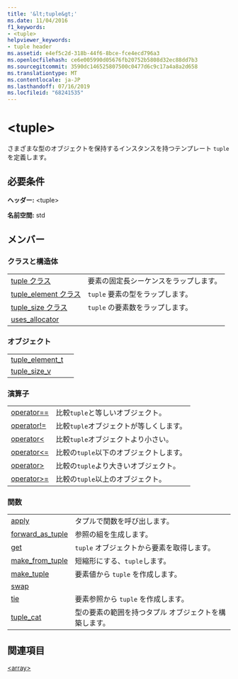 ```yaml
---
title: '&lt;tuple&gt;'
ms.date: 11/04/2016
f1_keywords:
- <tuple>
helpviewer_keywords:
- tuple header
ms.assetid: e4ef5c2d-318b-44f6-8bce-fce4ecd796a3
ms.openlocfilehash: ce6e005990d05676fb20752b5808d32ec88dd7b3
ms.sourcegitcommit: 3590dc146525807500c0477d6c9c17a4a8a2d658
ms.translationtype: MT
ms.contentlocale: ja-JP
ms.lasthandoff: 07/16/2019
ms.locfileid: "68241535"
---
```

# <a name="lttuplegt"></a>&lt;tuple&gt;

さまざまな型のオブジェクトを保持するインスタンスを持つテンプレート `tuple` を定義します。

## <a name="requirements"></a>必要条件

**ヘッダー:** \<tuple>

**名前空間:** std

## <a name="members"></a>メンバー

### <a name="classes-and-structs"></a>クラスと構造体

|||
|-|-|
|[tuple クラス](../standard-library/tuple-class.md)|要素の固定長シーケンスをラップします。|
|[tuple_element クラス](../standard-library/tuple-element-class-tuple.md)|`tuple` 要素の型をラップします。|
|[tuple_size クラス](../standard-library/tuple-size-class-tuple.md)|`tuple` の要素数をラップします。|
|[uses_allocator](../standard-library/uses-allocator-structure.md)||

### <a name="objects"></a>オブジェクト

|||
|-|-|
|[tuple_element_t](../standard-library/tuple-functions.md#tuple_element_t)||
|[tuple_size_v](../standard-library/tuple-functions.md#tuple_size_v)||

### <a name="operators"></a>演算子

|||
|-|-|
|[operator==](../standard-library/tuple-operators.md#op_eq_eq)|比較`tuple`と等しいオブジェクト。|
|[operator!=](../standard-library/tuple-operators.md#op_neq)|比較`tuple`オブジェクトが等しくします。|
|[operator<](../standard-library/tuple-operators.md#op_lt)|比較`tuple`オブジェクトより小さい。|
|[operator<=](../standard-library/tuple-operators.md#op_lt_eq)|比較の`tuple`以下のオブジェクトします。|
|[operator>](../standard-library/tuple-operators.md#op_gt)|比較の`tuple`より大きいオブジェクト。|
|[operator>=](../standard-library/tuple-operators.md#op_gt_eq)|比較の`tuple`以上のオブジェクト。|

### <a name="functions"></a>関数

|||
|-|-|
|[apply](../standard-library/tuple-functions.md#apply)|タプルで関数を呼び出します。|
|[forward_as_tuple](../standard-library/tuple-functions.md#forward)|参照の組を生成します。|
|[get](../standard-library/tuple-functions.md#get)|`tuple` オブジェクトから要素を取得します。|
|[make_from_tuple](../standard-library/tuple-functions.md#make_from_tuple)|短縮形にする、`tuple`します。|
|[make_tuple](../standard-library/tuple-functions.md#make_tuple)|要素値から `tuple` を作成します。|
|[swap](../standard-library/tuple-functions.md#swap)||
|[tie](../standard-library/tuple-functions.md#tie)|要素参照から `tuple` を作成します。|
|[tuple_cat](../standard-library/tuple-functions.md#tuple_cat)|型の要素の範囲を持つタプル オブジェクトを構築します。|

## <a name="see-also"></a>関連項目

[\<array>](../standard-library/array.md)<br/>

